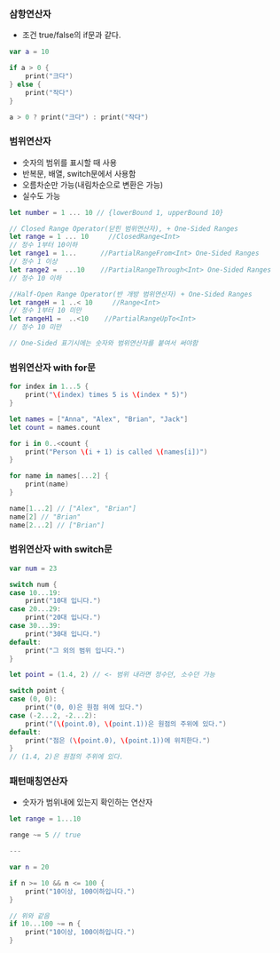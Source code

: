 ### 삼항연산자

- 조건 true/false의 if문과 같다.

```swift
var a = 10

if a > 0 {
    print("크다")
} else {
    print("작다")
}

a > 0 ? print("크다") : print("작다")
```

### 범위연산자

- 숫자의 범위를 표시할 때 사용
- 반복문, 배열, switch문에서 사용함
- 오름차순만 가능(내림차순으로 변환은 가능)
- 실수도 가능

```swift
let number = 1 ... 10 // {lowerBound 1, upperBound 10}

// Closed Range Operator(닫힌 범위연산자), + One-Sided Ranges
let range = 1 ... 10     //ClosedRange<Int>
// 정수 1부터 10이하
let range1 = 1...      //PartialRangeFrom<Int> One-Sided Ranges
// 정수 1 이상
let range2 =  ...10    //PartialRangeThrough<Int> One-Sided Ranges
// 정수 10 이하

//Half-Open Range Operator(반 개방 범위연산자) + One-Sided Ranges
let rangeH = 1 ..< 10     //Range<Int>
// 정수 1부터 10 미만
let rangeH1 =  ..<10    //PartialRangeUpTo<Int>
// 정수 10 미만

// One-Sided 표기시에는 숫자와 범위연산자를 붙여서 써야함
```

### 범위연산자 with for문

```swift
for index in 1...5 {
    print("\(index) times 5 is \(index * 5)")
}

let names = ["Anna", "Alex", "Brian", "Jack"]
let count = names.count

for i in 0..<count {
    print("Person \(i + 1) is called \(names[i])")
}

for name in names[...2] {
    print(name)
}

name[1...2] // ["Alex", "Brian"]
name[2] // "Brian"
name[2...2] // ["Brian"]
```

### 범위연산자 with switch문

```swift
var num = 23

switch num {
case 10...19:
    print("10대 입니다.")
case 20...29:
    print("20대 입니다.")
case 30...39:
    print("30대 입니다.")
default:
    print("그 외의 범위 입니다.")
}

let point = (1.4, 2) // <- 범위 내라면 정수던, 소수던 가능

switch point {
case (0, 0):
    print("(0, 0)은 원점 위에 있다.")
case (-2...2, -2...2):
    print("(\(point.0), \(point.1))은 원점의 주위에 있다.")
default:
    print("점은 (\(point.0), \(point.1))에 위치한다.")
}
// (1.4, 2)은 원점의 주위에 있다.
```

### 패턴매칭연산자

- 숫자가 범위내에 있는지 확인하는 연산자

```swift
let range = 1...10

range ~= 5 // true

---

var n = 20

if n >= 10 && n <= 100 {
    print("10이상, 100이하입니다.")
}

// 위와 같음
if 10...100 ~= n {
    print("10이상, 100이하입니다.")
}
```
